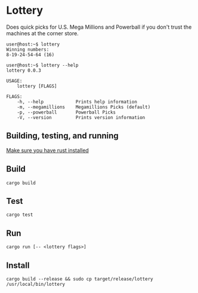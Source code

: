 # Lottery
Does quick picks for U.S. Mega Millions and Powerball if you don't trust the machines at the corner store.

```
user@host:~$ lottery
Winning numbers:
8-19-24-54-64 (16)
```

```
user@host:~$ lottery --help
lottery 0.0.3

USAGE:
    lottery [FLAGS]

FLAGS:
    -h, --help            Prints help information
    -m, --megamillions    Megamillions Picks (default)
    -p, --powerball       Powerball Picks
    -V, --version         Prints version information
```

## Building, testing, and running
[Make sure you have rust installed](https://www.rust-lang.org/tools/install)

## Build
```
cargo build
```

## Test
```
cargo test
```

## Run
```
cargo run [-- <lottery flags>]
```

## Install
```
cargo build --release && sudo cp target/release/lottery /usr/local/bin/lottery
```
